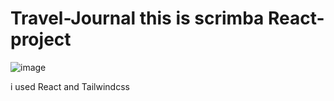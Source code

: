 # Travel-Journal this is scrimba React-project
![image](https://github.com/7hakur/Travel-Journal/assets/27799498/a07296ae-ec43-4aec-b404-2cca31462fae)
<p>i used React and Tailwindcss <p>

